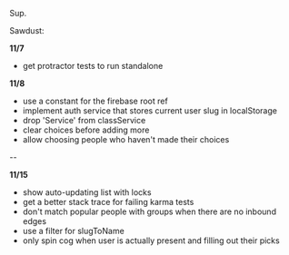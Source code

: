 Sup.

Sawdust:

__11/7__
* get protractor tests to run standalone

__11/8__
* use a constant for the firebase root ref
* implement auth service that stores current user slug in localStorage
* drop 'Service' from classService
* clear choices before adding more
* allow choosing people who haven't made their choices

--

__11/15__
* show auto-updating list with locks
* get a better stack trace for failing karma tests
* don't match popular people with groups when there are no inbound edges
* use a filter for slugToName
* only spin cog when user is actually present and filling out their picks
